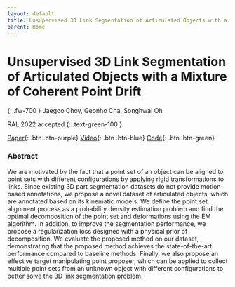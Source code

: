 ```yaml
---
layout: default
title: Unsupervised 3D Link Segmentation of Articulated Objects with a Mixture of Coherent Point Drift
parent: Home
---
```

# Unsupervised 3D Link Segmentation of Articulated Objects with a Mixture of Coherent Point Drift
{: .fw-700 }
Jaegoo Choy, Geonho Cha, Songhwai Oh

RAL 2022 accepted
{: .text-green-100 }

[Paper](http://rllab.snu.ac.kr/publications/papers/2021_iccv_vgm.pdf){: .btn  .btn-purple}
[Video](https://www.youtube.com/watch?v=Uksb_kR80Hk){: .btn .btn-blue}
[Code](https://github.com/rllab-snu/Visual-Graph-Memory){: .btn .btn-green}

### Abstract
We are motivated by the fact that a point set of an object can be aligned to point sets with different configurations by applying rigid transformations to links. Since existing 3D part segmentation datasets do not provide motion-based annotations, we propose a novel dataset of articulated objects, which are annotated based on its kinematic models. We define the point set alignment process as a probability density estimation problem and find the optimal decomposition of the point set and deformations using the EM algorithm. In addition, to improve the segmentation performance, we propose a regularization loss designed with a physical prior of decomposition. We evaluate the proposed method on our dataset, demonstrating that the proposed method achieves the state-of-the-art performance compared to baseline methods. Finally, we also propose an effective target manipulating point proposer, which can be applied to collect multiple point sets from an unknown object with different configurations to better solve the 3D link segmentation problem.

